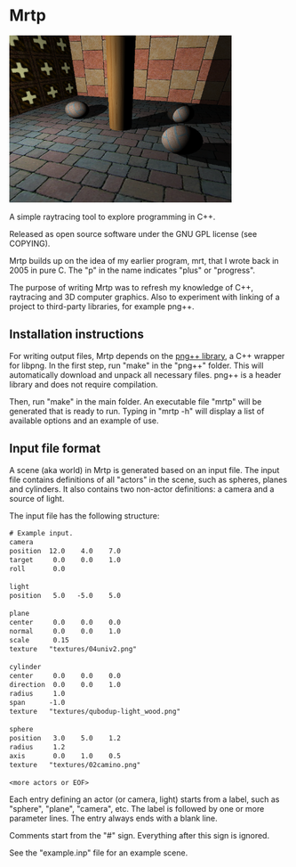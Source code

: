 # Mrtp
<img src="./sample.png" alt="Sample image" width="400" />


A simple raytracing tool to explore programming in C++.<br>

Released as open source software under the GNU GPL license (see COPYING).

Mrtp builds up on the idea of my earlier program, mrt, that I wrote back in 
2005 in pure C. The "p" in the name indicates "plus" or "progress".

The purpose of writing Mrtp was to refresh my knowledge of C++, raytracing 
and 3D computer graphics. Also to experiment with linking of a project to 
third-party libraries, for example png++.


## Installation instructions

For writing output files, Mrtp depends on the 
[png++ library](http://www.nongnu.org/pngpp/), a C++ wrapper for libpng. 
In the first step, run "make" in the "png++" folder. This will automatically 
download and unpack all necessary files. png++ is a header library and does 
not require compilation. 

Then, run "make" in the main folder. An executable file "mrtp" will be 
generated that is ready to run. Typing in "mrtp -h" will display a list of
available options and an example of use.


## Input file format

A scene (aka world) in Mrtp is generated based on an input file. The input 
file contains definitions of all "actors" in the scene, such as spheres, 
planes and cylinders. It also contains two non-actor definitions: 
a camera and a source of light.

The input file has the following structure:

```
# Example input.
camera
position  12.0    4.0    7.0
target     0.0    0.0    1.0
roll       0.0

light
position   5.0   -5.0    5.0

plane
center     0.0    0.0    0.0
normal     0.0    0.0    1.0
scale      0.15
texture   "textures/04univ2.png"

cylinder
center     0.0    0.0    0.0
direction  0.0    0.0    1.0
radius     1.0
span      -1.0
texture   "textures/qubodup-light_wood.png"

sphere
position   3.0    5.0    1.2
radius     1.2
axis       0.0    1.0    0.5
texture   "textures/02camino.png"

<more actors or EOF>
```

Each entry defining an actor (or camera, light) starts from a label,
such as "sphere", "plane", "camera", etc. The label is followed by 
one or more parameter lines. The entry always ends with 
a blank line.

Comments start from the "#" sign. Everything after this sign 
is ignored.

See the "example.inp" file for an example scene.
